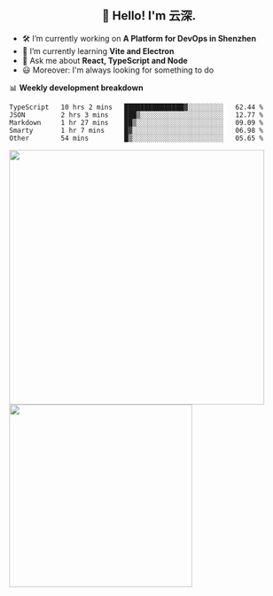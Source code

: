 <h2 align="center">👋 Hello! I'm 云深.</h2>

- 🛠 I’m currently working on **A Platform for DevOps in Shenzhen**
- 🚀 I’m currently learning **Vite and Electron**
- 💬 Ask me about **React, TypeScript and Node**
- 😃 Moreover: I'm always looking for something to do

📊 **Weekly development breakdown**

<!--START_SECTION:waka-->
```text
TypeScript   10 hrs 2 mins   ███████████████▓░░░░░░░░░   62.44 % 
JSON         2 hrs 3 mins    ███▒░░░░░░░░░░░░░░░░░░░░░   12.77 % 
Markdown     1 hr 27 mins    ██▒░░░░░░░░░░░░░░░░░░░░░░   09.09 % 
Smarty       1 hr 7 mins     █▓░░░░░░░░░░░░░░░░░░░░░░░   06.98 % 
Other        54 mins         █▒░░░░░░░░░░░░░░░░░░░░░░░   05.65 % 
```
<!--END_SECTION:waka-->

<p>
<img align="left" width="460" src="https://github-readme-stats.vercel.app/api?username=theprimone&custom_title=Yuns's Github Stats&theme=graywhite&hide_border=true&disable_animations=true"/> <img align="left" width="330" src="https://github-readme-stats.vercel.app/api/top-langs/?username=theprimone&layout=compact&theme=graywhite&hide_border=true"/>
</p>
